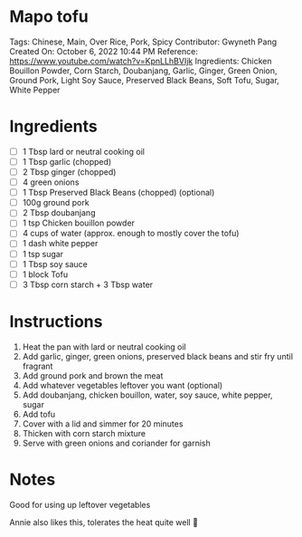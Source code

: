 # Mapo tofu

Tags: Chinese, Main, Over Rice, Pork, Spicy
Contributor: Gwyneth Pang
Created On: October 6, 2022 10:44 PM
Reference: https://www.youtube.com/watch?v=KpnLLhBVIjk
Ingredients: Chicken Bouillon Powder, Corn Starch, Doubanjang, Garlic, Ginger, Green Onion, Ground Pork, Light Soy Sauce, Preserved Black Beans, Soft Tofu, Sugar, White Pepper

# Ingredients

- [ ]  1 Tbsp lard or neutral cooking oil
- [ ]  1 Tbsp garlic (chopped)
- [ ]  2 Tbsp ginger (chopped)
- [ ]  4 green onions
- [ ]  1 Tbsp Preserved Black Beans (chopped) (optional)
- [ ]  100g ground pork
- [ ]  2 Tbsp doubanjang
- [ ]  1 tsp Chicken bouillon powder
- [ ]  4 cups of water (approx. enough to mostly cover the tofu)
- [ ]  1 dash white pepper
- [ ]  1 tsp sugar
- [ ]  1 Tbsp soy sauce
- [ ]  1 block Tofu
- [ ]  3 Tbsp corn starch + 3 Tbsp water

# Instructions

1. Heat the pan with lard or neutral cooking oil
2. Add garlic, ginger, green onions, preserved black beans and stir fry until fragrant
3. Add ground pork and brown the meat
4. Add whatever vegetables leftover you want (optional)
5. Add doubanjang, chicken bouillon, water, soy sauce, white pepper, sugar
6. Add tofu
7. Cover with a lid and simmer for 20 minutes
8. Thicken with corn starch mixture
9. Serve with green onions and coriander for garnish

# Notes

Good for using up leftover vegetables

Annie also likes this, tolerates the heat quite well 🙂